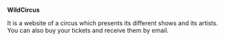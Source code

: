 **WildCircus**

It is a website of a circus which presents its different shows and its artists. You can also buy your tickets and receive them by email.

